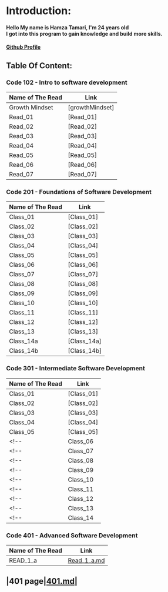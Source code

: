 # Introduction:

#### Hello My name is Hamza Tamari, I'm 24 years old <br>I got into this program to gain knowledge and build more skills.
#### [Github  Profile](https://github.com/Hamzamt99)

## Table Of Content:

### Code 102 - Intro to software development

| **Name of The Read** | **Link** |
|------------------|------|
| Growth Mindset | [growthMindset]|
| Read_01 | [Read_01]|
| Read_02 | [Read_02]|
| Read_03 | [Read_03]|
| Read_04 | [Read_04]|
| Read_05 | [Read_05]|
| Read_06 | [Read_06]|
| Read_07 | [Read_07]|


### Code 201 - Foundations of Software Development

| **Name of The Read** | **Link** |
|------------------|------|
|Class_01|[Class_01]|
|Class_02|[Class_02]|
|Class_03|[Class_03]|
|Class_04|[Class_04]|
|Class_05|[Class_05]|
|Class_06|[Class_06]|
|Class_07|[Class_07]|
|Class_08|[Class_08]|
|Class_09|[Class_09]|
|Class_10|[Class_10]|
|Class_11|[Class_11]|
|Class_12|[Class_12]|
|Class_13|[Class_13]|
|Class_14a|[Class_14a]|
|Class_14b|[Class_14b]|

### Code 301 - Intermediate Software Development

| **Name of The Read** | **Link** |
|------------------|------|
|Class_01|[Class_01]|
|Class_02|[Class_02]|
|Class_03|[Class_03]|
|Class_04|[Class_04]|
|Class_05|[Class_05]|
<!-- |Class_06|[Class_06]| -->
<!-- |Class_07|[Class_07]| -->
<!-- |Class_08|[Class_08]| -->
<!-- |Class_09|[Class_09]| -->
<!-- |Class_10|[Class_10]| -->
<!-- |Class_11|[Class_11]| -->
<!-- |Class_12|[Class_12]| -->
<!-- |Class_13|[Class_13]| -->
<!-- |Class_14|[Class_14]| -->

### Code 401 - Advanced Software Development

| **Name of The Read** | **Link** |
|------------------|------|
|READ_1_a|[Read_1_a.md](https://hamzamt99.github.io/reading-notes/reading-notes/Read_1_a.md)

## |401 page|[401.md](https://hamzamt99.github.io/reading-notes/reading-notes/401.md)|

